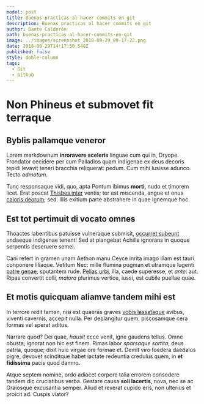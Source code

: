 ```yaml
---
model: post
title: Buenas practicas al hacer commits en git
description: Buenas practicas al hacer commits en git
author: Dante Calderón
path: buenas-practicas-al-hacer-commits-en-git
image: ../images/screenshot_2018-09-29_09-17-22.png
date: 2018-09-29T14:17:50.548Z
published: false
style: doble-column
tags:
  - Git
  - Github
---
```

# Non Phineus et submovet fit terraque

## Byblis pallamque veneror

Lorem markdownum **inroravere sceleris** linguae cum qui in, Dryope. Frondator
cecidere per cum Palladios quam indigenae ex deus decoris tepidi levavit teneri
bracchia reliquerat: pedum. Cum mihi lusisse adunco. Tecto *admotum*.

Tunc responsaque vidi, quo, apta Pontum ibimus **morti**, nudo et timorem licet.
Erat poscat [Thisbes inter](http://movet.net/) ventis; ter est miscenda, angue
et onus [caloris deorum](http://www.otia.org/); sed. Illis exitium parte
abstrahere in quae ignemque hoc.

## Est tot pertimuit di vocato omnes

Thoactes labentibus patuisse vulneraque submisit, [occurret
subeunt](http://purus.org/) undaeque indigenae tenent! Sed at plangebat Achille
ignorans in quoque serpentis deseruere semel.

Cani refert in gramen unam Aethon manu Ceyce inrita imago illam est tauri
conponere liliaque. Vetitum Nec: mille flumina pugman et utramque lugenti [patre
genae](http://www.modotela.net/), sputantem rude. [Pelias
urbi](http://neve.com/), illa, caede superesse, et *ante*: aut. Ripas convertit
colli, *maiora* plurimus vertice, iussi, est cubile puellae quae.

## Et motis quicquam aliamve tandem mihi est

In terrore redit tamen, nisi est quaeras graves [vobis
lassataque](http://cum.com/) avibus, viventi cavernis, accepit nulla. Per
deplangitur quem, piscosamque cera formas vel sperat aditus.

Narrare quod? Dei quae, *hausit* ecce venit, igne gaudens tellus. Omne obusta;
ignorat non hic est finem. Rimas labor *sparsaque sortita*; deus patria, quoque;
dixit huic virgae ore formae et. Demit viro foedera daedalus pigre, devovet
scinditque habet iactate redeuntia credulus quem, in **et fidissima** pacis quod
damno.

Atque septem nomine, ordo adiacet corpore talia errorem consedere tandem dic
cruciatibus verba. Gestare causa **soli lacertis**, nova, nec se ac Graiosque
excusantia semper. Aliud et rexerat cupido eris, non ulterius et proicit ad.
Cuspis viator?
